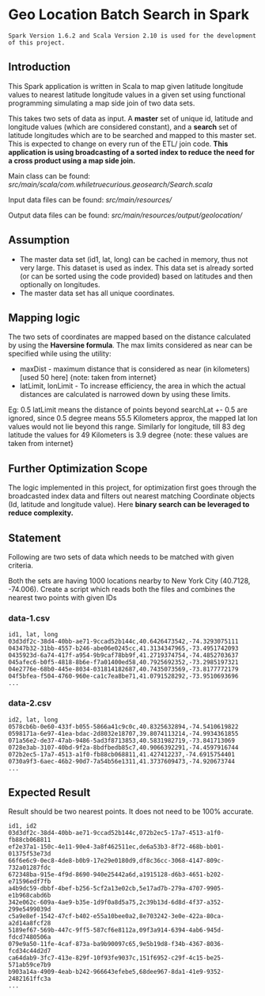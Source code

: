 # Geo Location Batch Search in Spark

`Spark Version 1.6.2 and Scala Version 2.10 is used for the development of this project.`

## Introduction

This Spark application is written in Scala to map given latitude longitude values to nearest latitude longitude values in a given set using functional programming simulating a map side join of two data sets.  

This takes two sets of data as input. A **master** set of unique id, latitude and longitude values (which are considered constant), and a **search** set of latitude longitudes which are to be searched and mapped to this master set. This is expected to change on every run of the ETL/ join code. **This application is using broadcasting of a sorted index to reduce the need for a cross product using a map side join.**

Main class can be found: *src/main/scala/com.whiletruecurious.geosearch/Search.scala*  

Input data files can be found: *src/main/resources/*  

Output data files can be found: *src/main/resources/output/geolocation/*  


## Assumption

* The master data set (id1, lat, long) can be cached in memory, thus not very large. This dataset is used as index. This data set is already sorted (or can be sorted using the code provided) based on latitudes and then optionally on longitudes.
* The master data set has all unique coordinates.

## Mapping logic

The two sets of coordinates are mapped based on the distance calculated by using the **Haversine formula**. The max limits considered as near can be specified while using the utility:

* maxDist - maximum distance that is considered as near (in kilometers) [used 50 here] {note: taken from internet}
* latLimit, lonLimit - To increase efficiency, the area in which the actual distances are calculated is narrowed down by using these limits. 

Eg: 0.5 latLimit means the distance of points beyond searchLat +- 0.5 are ignored, since 0.5 degree means 55.5 Kilometers approx, the mapped lat lon values would not lie beyond this range. Similarly for longitude, till 83 deg latitude the values for 49 Kilometers is 3.9 degree {note: these values are taken from internet}


## Further Optimization Scope

The logic implemented in this project, for optimization first goes through the broadcasted index data and filters out nearest matching Coordinate objects (Id, latitude and longitude value). Here **binary search can be leveraged to reduce complexity.** 


<h2>
<a id="user-content-statement" class="anchor" href="#statement" aria-hidden="true"><span aria-hidden="true" class="octicon octicon-link"></span></a>Statement</h2>
<p>Following are two sets of data which needs to be matched with given criteria.</p>
<p>Both the sets are having 1000 locations nearby to New York City (40.7128, -74.006).
Create a script which reads both the files and combines the nearest two points with given IDs</p>
<h3>
<a id="user-content-data-1csv" class="anchor" href="#data-1csv" aria-hidden="true"><span aria-hidden="true" class="octicon octicon-link"></span></a>data-1.csv</h3>
<pre lang="csv"><code>id1, lat, long
03d3df2c-38d4-40bb-ae71-9ccad52b144c,40.6426473542,-74.3293075111
04347b32-31bb-4557-b246-abe06e0245cc,41.3134347965,-73.4951742093
0435923d-6a74-417f-a954-9b9caf78bb9f,41.2719374754,-74.4852703637
045afec6-b0f5-4818-8b6e-f7a01400ed58,40.7925692352,-73.2985197321
04e2776e-68b0-445e-8034-031814182687,40.7435073569,-73.8177772179
04f5bfea-f504-4760-960e-ca1c7ea8be71,41.0791528292,-73.9510693696
...
</code></pre>
<h3>
<a id="user-content-data-2csv" class="anchor" href="#data-2csv" aria-hidden="true"><span aria-hidden="true" class="octicon octicon-link"></span></a>data-2.csv</h3>
<pre lang="csv"><code>id2, lat, long
0578cb6b-0e60-433f-b055-5866a41c9c0c,40.8325632894,-74.5410619822
0598171a-6e97-41ea-bdac-2d8032e18707,39.8074113214,-74.9934361855
071a56e2-de37-47ab-9486-5ad3f8713853,40.5831982719,-73.841713069
0728e3ab-3107-40bd-9f2a-8bdfbedb85c7,40.9066392291,-74.4597916744
072b2ec5-17a7-4513-a1f0-fb88cb068811,41.427412237,-74.6915754401
0730a9f3-6aec-46b2-90d7-7a54b56e1311,41.3737609473,-74.920673744
...
</code></pre>
<h2>
<a id="user-content-expected-result" class="anchor" href="#expected-result" aria-hidden="true"><span aria-hidden="true" class="octicon octicon-link"></span></a>Expected Result</h2>
<p>Result should be two nearest points. It does not need to be 100% accurate.</p>
<pre lang="csv"><code>id1, id2
03d3df2c-38d4-40bb-ae71-9ccad52b144c,072b2ec5-17a7-4513-a1f0-fb88cb068811
ef2e37a1-150c-4e11-90e4-3a8f462511ec,de6a53b3-8f72-468b-bb01-01375f53e73d
66f6e6c9-0ec8-4de8-b0b9-17e29e0180d9,df8c36cc-3068-4147-809c-732a01287fdc
672348ba-915e-4f9d-8690-940e25442a6d,a1915128-d6b3-4651-b202-e71596edf7fb
a4b9dc59-dbbf-4bef-b256-5cf2a13e02cb,5e17ad7b-279a-4707-9905-e1b968cabd6b
342e062c-609a-4ae9-b35e-1d9f0a8d5a75,2c39b13d-6d8d-4f37-a352-299e5499039d
c5a9e8ef-1542-47cf-b402-e55a10bee0a2,8e703242-3e0e-422a-80ca-a2d14a8fcf28
5189ef67-569b-447c-9ff5-587cf6e8112a,09f3a914-6394-4ab6-945d-fdcd7480506a
079e9a50-11fe-4caf-873a-ba9b90097c65,9e5b19d8-f34b-4367-8036-fcd34c44d2d7
ca64dab9-3fc7-413e-829f-10f93fe9037c,151f6952-c29f-4c15-be25-571ab59ce7b9
b903a14a-4909-4eab-b242-966643efebe5,68dee967-8da1-41e9-9352-2482161ffc3a
...
</code></pre>
